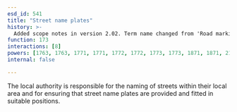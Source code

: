```yaml
---
esd_id: 541
title: "Street name plates"
history: >-
  Added scope notes in version 2.02. Term name changed from 'Road markings and signage - street name plates' to 'Roads - markings and signage - street name plates' in version 3.00. Name changed to 'Street name plates' in version 4.00.
function: 173
interactions: [8]
powers: [1763, 1763, 1771, 1771, 1772, 1772, 1773, 1773, 1871, 1871, 2194, 2194]
internal: false

---
```


The local authority is responsible for the naming of streets within their local area and for ensuring that street name plates are provided and fitted in suitable positions.

